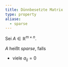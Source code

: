 ```yaml
---
title: Dünnbesetzte Matrix
type: property
aliase:
  - sparse
---
```


Sei $A \in \mathbb{R}^{m \times n}$.

$A$ heißt *sparse*, falls
- viele $a_{ij} = 0$